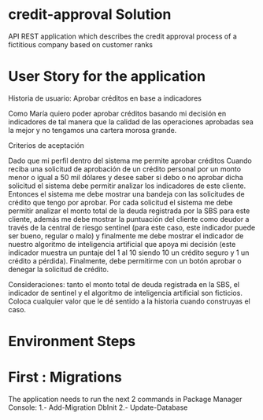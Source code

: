 # credit-approval Solution
API REST application which describes the credit approval process of a fictitious company based on customer ranks

# User Story for the application
Historia de usuario: Aprobar créditos en base a indicadores

Como María quiero poder aprobar créditos basando mi decisión en indicadores de tal manera que la calidad de las operaciones aprobadas sea la mejor y no tengamos una cartera morosa grande. 

Criterios de aceptación

Dado que mi perfil dentro del sistema me permite aprobar créditos
Cuando reciba una solicitud de aprobación de un crédito personal por un monto menor o igual a 50 mil dólares y desee saber si debo o no aprobar dicha solicitud el sistema debe permitir analizar los indicadores de este cliente. 
Entonces el sistema me debe mostrar una bandeja con las solicitudes de crédito que tengo por aprobar. Por cada solicitud el sistema me debe permitir analizar el monto total de la deuda registrada por la SBS para este cliente, además me debe mostrar la puntuación del cliente como deudor a través de la central de riesgo sentinel (para este caso, este indicador puede ser bueno, regular o malo) y finalmente me debe mostrar el indicador de nuestro algoritmo de inteligencia artificial que apoya mi decisión (este indicador muestra un puntaje del 1 al 10 siendo 10 un crédito seguro y 1 un crédito a pérdida). Finalmente, debe permitirme con un botón aprobar o denegar la solicitud de crédito. 

Consideraciones: tanto el monto total de deuda registrada en la SBS, el indicador de sentinel y el algoritmo de inteligencia artificial son ficticios. Coloca cualquier valor que le dé sentido a la historia cuando construyas el caso. 


# Environment Steps
# First : Migrations
The application needs to run the next 2 commands in Package Manager Console:
1.- Add-Migration DbInit
2.- Update-Database
